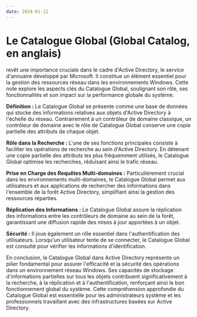 ```yaml
---
date: 2024-01-12
---
```

# Le Catalogue Global (Global Catalog, en anglais)
revêt une importance cruciale dans le cadre d'Active Directory, le service d'annuaire développé par Microsoft. Il constitue un élément essentiel pour la gestion des ressources réseau dans les environnements Windows. Cette note explore les aspects clés du Catalogue Global, soulignant son rôle, ses fonctionnalités et son impact sur la performance globale du système.

**Définition :** Le Catalogue Global se présente comme une base de données qui stocke des informations relatives aux objets d'Active Directory à l'échelle du réseau. Contrairement à un contrôleur de domaine classique, un contrôleur de domaine avec le rôle de Catalogue Global conserve une copie partielle des attributs de chaque objet.

**Rôle dans la Recherche :** L'une de ses fonctions principales consiste à faciliter les opérations de recherche au sein d'Active Directory. En détenant une copie partielle des attributs les plus fréquemment utilisés, le Catalogue Global optimise les recherches, réduisant ainsi le trafic réseau.

**Prise en Charge des Requêtes Multi-domaines :** Particulièrement crucial dans les environnements multi-domaines, le Catalogue Global permet aux utilisateurs et aux applications de rechercher des informations dans l'ensemble de la forêt Active Directory, simplifiant ainsi la gestion des ressources réparties.

**Réplication des Informations :** Le Catalogue Global assure la réplication des informations entre les contrôleurs de domaine au sein de la forêt, garantissant une diffusion rapide des mises à jour apportées à un objet.

**Sécurité :** Il joue également un rôle essentiel dans l'authentification des utilisateurs. Lorsqu'un utilisateur tente de se connecter, le Catalogue Global est consulté pour vérifier les informations d'identification.

En conclusion, le Catalogue Global dans Active Directory représente un pilier fondamental pour assurer l'efficacité et la sécurité des opérations dans un environnement réseau Windows. Ses capacités de stockage d'informations partielles sur tous les objets contribuent significativement à la recherche, à la réplication et à l'authentification, renforçant ainsi le bon fonctionnement global du système. Cette compréhension approfondie du Catalogue Global est essentielle pour les administrateurs système et les professionnels travaillant avec des infrastructures basées sur Active Directory.